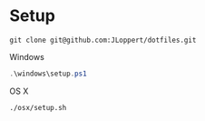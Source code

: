 Setup
==================
```
git clone git@github.com:JLoppert/dotfiles.git
```

Windows
```powershell
.\windows\setup.ps1
```

OS X
```bash
./osx/setup.sh
```
